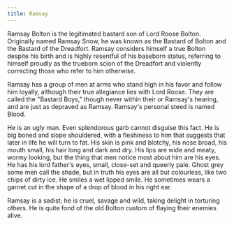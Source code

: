 ```yaml
---
title: Ramsay
---
```


Ramsay Bolton is the legitimated bastard son of Lord Roose Bolton. Originally named Ramsay Snow, he was known as the Bastard of Bolton and the Bastard of the Dreadfort. Ramsay considers himself a true Bolton despite his birth and is highly resentful of his baseborn status, referring to himself proudly as the trueborn scion of the Dreadfort and violently correcting those who refer to him otherwise.

Ramsay has a group of men at arms who stand high in his favor and follow him loyally, although their true allegiance lies with Lord Roose. They are called the "Bastard Boys," though never within their or Ramsay's hearing, and are just as depraved as Ramsay. Ramsay's personal steed is named Blood.

He is an ugly man. Even splendorous garb cannot disguise this fact. He is big boned and slope shouldered, with a fleshiness to him that suggests that later in life he will turn to fat. His skin is pink and blotchy, his nose broad, his mouth small, his hair long and dark and dry. His lips are wide and meaty, wormy looking, but the thing that men notice most about him are his eyes. He has his lord father's eyes, small, close-set and queerly pale. Ghost grey some men call the shade, but in truth his eyes are all but colourless, like two chips of dirty ice. He smiles a wet lipped smile. He sometimes wears a garnet cut in the shape of a drop of blood in his right ear.

Ramsay is a sadist; he is cruel, savage and wild, taking delight in torturing others. He is quite fond of the old Bolton custom of flaying their enemies alive. 


